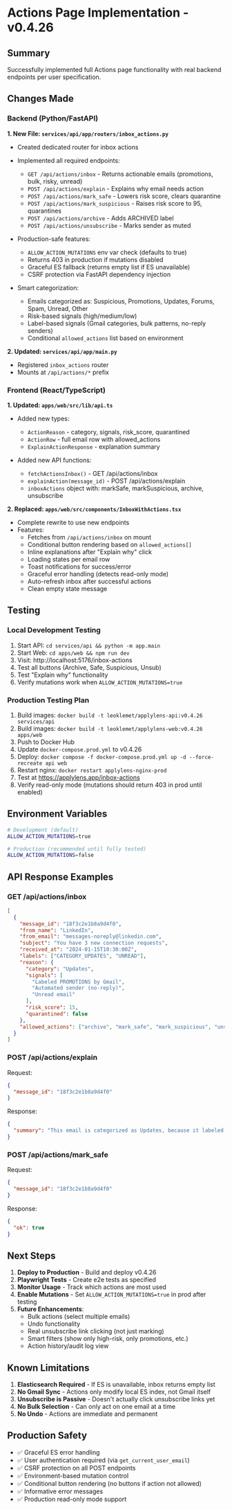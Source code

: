 # Actions Page Implementation - v0.4.26

## Summary

Successfully implemented full Actions page functionality with real backend endpoints per user specification.

## Changes Made

### Backend (Python/FastAPI)

**1. New File: `services/api/app/routers/inbox_actions.py`**
- Created dedicated router for inbox actions
- Implemented all required endpoints:
  - `GET /api/actions/inbox` - Returns actionable emails (promotions, bulk, risky, unread)
  - `POST /api/actions/explain` - Explains why email needs action
  - `POST /api/actions/mark_safe` - Lowers risk score, clears quarantine
  - `POST /api/actions/mark_suspicious` - Raises risk score to 95, quarantines
  - `POST /api/actions/archive` - Adds ARCHIVED label
  - `POST /api/actions/unsubscribe` - Marks sender as muted

- Production-safe features:
  - `ALLOW_ACTION_MUTATIONS` env var check (defaults to true)
  - Returns 403 in production if mutations disabled
  - Graceful ES fallback (returns empty list if ES unavailable)
  - CSRF protection via FastAPI dependency injection

- Smart categorization:
  - Emails categorized as: Suspicious, Promotions, Updates, Forums, Spam, Unread, Other
  - Risk-based signals (high/medium/low)
  - Label-based signals (Gmail categories, bulk patterns, no-reply senders)
  - Conditional `allowed_actions` list based on environment

**2. Updated: `services/api/app/main.py`**
- Registered `inbox_actions` router
- Mounts at `/api/actions/*` prefix

### Frontend (React/TypeScript)

**1. Updated: `apps/web/src/lib/api.ts`**
- Added new types:
  - `ActionReason` - category, signals, risk_score, quarantined
  - `ActionRow` - full email row with allowed_actions
  - `ExplainActionResponse` - explanation summary

- Added new API functions:
  - `fetchActionsInbox()` - GET /api/actions/inbox
  - `explainAction(message_id)` - POST /api/actions/explain
  - `inboxActions` object with: markSafe, markSuspicious, archive, unsubscribe

**2. Replaced: `apps/web/src/components/InboxWithActions.tsx`**
- Complete rewrite to use new endpoints
- Features:
  - Fetches from `/api/actions/inbox` on mount
  - Conditional button rendering based on `allowed_actions[]`
  - Inline explanations after "Explain why" click
  - Loading states per email row
  - Toast notifications for success/error
  - Graceful error handling (detects read-only mode)
  - Auto-refresh inbox after successful actions
  - Clean empty state message

## Testing

### Local Development Testing
1. Start API: `cd services/api && python -m app.main`
2. Start Web: `cd apps/web && npm run dev`
3. Visit: http://localhost:5176/inbox-actions
4. Test all buttons (Archive, Safe, Suspicious, Unsub)
5. Test "Explain why" functionality
6. Verify mutations work when `ALLOW_ACTION_MUTATIONS=true`

### Production Testing Plan
1. Build images: `docker build -t leoklemet/applylens-api:v0.4.26 services/api`
2. Build images: `docker build -t leoklemet/applylens-web:v0.4.26 apps/web`
3. Push to Docker Hub
4. Update `docker-compose.prod.yml` to v0.4.26
5. Deploy: `docker compose -f docker-compose.prod.yml up -d --force-recreate api web`
6. Restart nginx: `docker restart applylens-nginx-prod`
7. Test at https://applylens.app/inbox-actions
8. Verify read-only mode (mutations should return 403 in prod until enabled)

## Environment Variables

```bash
# Development (default)
ALLOW_ACTION_MUTATIONS=true

# Production (recommended until fully tested)
ALLOW_ACTION_MUTATIONS=false
```

## API Response Examples

### GET /api/actions/inbox
```json
[
  {
    "message_id": "18f3c2e1b8a9d4f0",
    "from_name": "LinkedIn",
    "from_email": "messages-noreply@linkedin.com",
    "subject": "You have 3 new connection requests",
    "received_at": "2024-01-15T10:30:00Z",
    "labels": ["CATEGORY_UPDATES", "UNREAD"],
    "reason": {
      "category": "Updates",
      "signals": [
        "Labeled PROMOTIONS by Gmail",
        "Automated sender (no-reply)",
        "Unread email"
      ],
      "risk_score": 15,
      "quarantined": false
    },
    "allowed_actions": ["archive", "mark_safe", "mark_suspicious", "unsubscribe", "explain"]
  }
]
```

### POST /api/actions/explain
Request:
```json
{
  "message_id": "18f3c2e1b8a9d4f0"
}
```

Response:
```json
{
  "summary": "This email is categorized as Updates, because it labeled PROMOTIONS by Gmail and automated sender (no-reply). Risk score is low (15/100), so it's likely safe but noisy."
}
```

### POST /api/actions/mark_safe
Request:
```json
{
  "message_id": "18f3c2e1b8a9d4f0"
}
```

Response:
```json
{
  "ok": true
}
```

## Next Steps

1. **Deploy to Production** - Build and deploy v0.4.26
2. **Playwright Tests** - Create e2e tests as specified
3. **Monitor Usage** - Track which actions are most used
4. **Enable Mutations** - Set `ALLOW_ACTION_MUTATIONS=true` in prod after testing
5. **Future Enhancements**:
   - Bulk actions (select multiple emails)
   - Undo functionality
   - Real unsubscribe link clicking (not just marking)
   - Smart filters (show only high-risk, only promotions, etc.)
   - Action history/audit log view

## Known Limitations

1. **Elasticsearch Required** - If ES is unavailable, inbox returns empty list
2. **No Gmail Sync** - Actions only modify local ES index, not Gmail itself
3. **Unsubscribe is Passive** - Doesn't actually click unsubscribe links yet
4. **No Bulk Selection** - Can only act on one email at a time
5. **No Undo** - Actions are immediate and permanent

## Production Safety

- ✅ Graceful ES error handling
- ✅ User authentication required (via `get_current_user_email`)
- ✅ CSRF protection on all POST endpoints
- ✅ Environment-based mutation control
- ✅ Conditional button rendering (no buttons if action not allowed)
- ✅ Informative error messages
- ✅ Production read-only mode support
